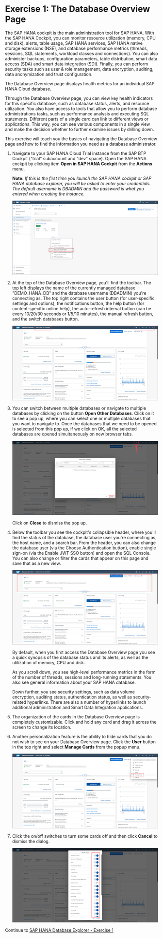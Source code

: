 # Exercise 1: The Database Overview Page

The SAP HANA cockpit is the main administration tool for SAP HANA. With the SAP HANA Cockpit, you can monitor resource utilization (memory, CPU and disk), alerts, table usage, SAP HANA services, SAP HANA native storage extensions (NSE), and database performance metrics (threads, sessions, SQL statements, workload classes and connections). You can also administer backups, configuration parameters, table distribution, smart data access (SDA) and smart data integration (SDI). Finally, you can perform security tasks such as user & role management, data encryption, auditing, data anonymization and trust configuration. 

The Database Overview page displays health metrics for an individual SAP HANA Cloud database.

Through the Database Overview page, you can view key health indicators for this specific database, such as database status, alerts, and resource utilization. You also have access to tools that allow you to perform database administrations tasks, such as performance analysis and executing SQL statements. Different parts of a single card can link to different views or applications. This way, you can see various components in a single view and make the decision whether to further examine issues by drilling down.

This exercise will teach you the basics of navigating the Database Overview page and how to find the information you need as a database administrator.

1. Navigate to your SAP HANA Cloud Trial instance from the SAP BTP Cockpit ("trial" subaccount and "dev" space). Open the SAP HANA cockpit by clicking item **Open in SAP HANA Cockpit** from the **Actions** menu.

    **Note:** *If this is the first time you launch the SAP HANA cockpit or SAP HANA database explorer, you will be asked to enter your credentials. The default username is DBADMIN and the password is what you entered when creating the instance.*

    ![SAP BTP Cockpit](./images/1-01_BTPCockpit.png)

2. At the top of the Database Overview page, you'll find the toolbar. The top left displays the name of the currently managed database "DEMO_HANA_DB" and the database username (DBADMIN) you're connecting as. The top right contains the user button (for user-specific settings and options), the notifications button, the help button (for content-specific online help), the auto-refresh interval button (can be every 10/20/30 seconds or 1/5/10 minutes), the manual refresh button, and the switch databases button.

    ![SAP HANA Cockpit Toolbar](./images/1-02_Toolbar.png)

3. You can switch between multiple databases or navigate to multiple databases by clicking on the button **Open Other Databases**. Click on it to see a pop up, where you can select one or multiple databases that you want to navigate to. Once the databases that we need to be opened is selected from this pop up, if we click on OK, all the selected databases are opened simultaneously on new browser tabs.

    ![Open Other Databases](./images/1-03_OpenOtherDBs.png)

    Click on **Close** to dismiss the pop up.

4. Below the toolbar you see the cockpit's collapsible header, where you'll find the status of the database, the database user you're connecting as, the host name, and a search bar. From the header, you can also change the database user (via the Choose Authentication button), enable single sign-on (via the Enable JWT SSO button) and open the SQL Console. You can also change or filter the cards that appear on this page and save that as a new view.

    ![Header](./images/1-04_Header.png)

    By default, when you first access the Database Overview page you see a quick synopsis of the database status and its alerts, as well as the utilization of memory, CPU and disk.
    
    As you scroll down, you see high-level performance metrics in the form of the number of threads, sessions and long-running statements. You also see general information about your SAP HANA database.
    
    Down further, you see security settings, such as data volume encryption, auditing status, authentication status, as well as security-related hyperlinks. There are also a number of hyperlinks to launch additional administration and Smart Data Integration applications.

5. The organization of the cards in the Database Overview page is completely customizable. Click and hold any card and drag it across the screen to change its location.

6. Another personalization feature is the ability to hide cards that you do not wish to see on your Database Overview page. Click the **User** button in the top right and select **Manage Cards** from the popup menu.

    ![User Menu](./images/1-06_UserMenu.png)

7. Click the on/off switches to turn some cards off and then click **Cancel** to dismiss the dialog.

    ![Manage Cards](./images/1-07_ManageCards.png)

Continue to [SAP HANA Database Explorer - Exercise 1](../../database_explorer/ex1/README.md)